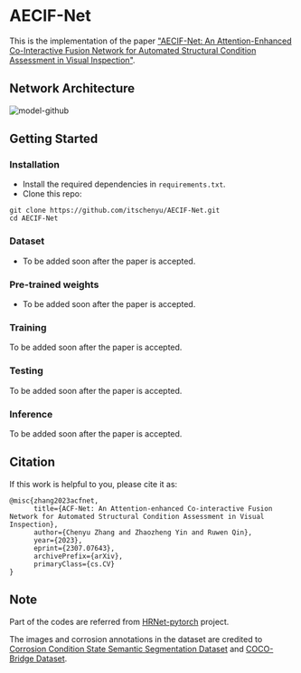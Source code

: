 # AECIF-Net
This is the implementation of the paper ["AECIF-Net: An Attention-Enhanced Co-Interactive Fusion Network for Automated Structural Condition Assessment in Visual Inspection"](https://arxiv.org/abs/2307.07643).

## Network Architecture
![model-github](https://github.com/itschenyu/Multitask-Learning-Bridge-Inspection/assets/90736946/7f17fd8a-a172-489c-b92c-214b0d81f794)

## Getting Started
### Installation
* Install the required dependencies in `requirements.txt`.
* Clone this repo:
~~~~
git clone https://github.com/itschenyu/AECIF-Net.git
cd AECIF-Net
~~~~
### Dataset
* To be added soon after the paper is accepted.

### Pre-trained weights
* To be added soon after the paper is accepted.

### Training
To be added soon after the paper is accepted.

### Testing
To be added soon after the paper is accepted.

### Inference
To be added soon after the paper is accepted.

## Citation
If this work is helpful to you, please cite it as:
~~~~
@misc{zhang2023acfnet,
      title={ACF-Net: An Attention-enhanced Co-interactive Fusion Network for Automated Structural Condition Assessment in Visual Inspection}, 
      author={Chenyu Zhang and Zhaozheng Yin and Ruwen Qin},
      year={2023},
      eprint={2307.07643},
      archivePrefix={arXiv},
      primaryClass={cs.CV}
}
~~~~
## Note
Part of the codes are referred from <a href="https://github.com/bubbliiiing/hrnet-pytorch">HRNet-pytorch</a> project.

The images and corrosion annotations in the dataset are credited to [Corrosion Condition State Semantic Segmentation Dataset](https://data.lib.vt.edu/articles/dataset/Corrosion_Condition_State_Semantic_Segmentation_Dataset/16624663/2) and [COCO-Bridge Dataset](https://data.lib.vt.edu/articles/dataset/COCO-Bridge_2021_Dataset/16624495/1).
